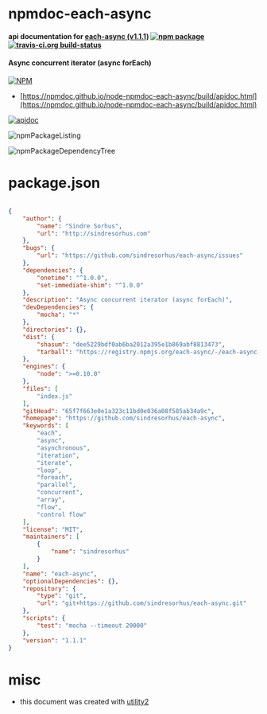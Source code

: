 # npmdoc-each-async

#### api documentation for  [each-async (v1.1.1)](https://github.com/sindresorhus/each-async)  [![npm package](https://img.shields.io/npm/v/npmdoc-each-async.svg?style=flat-square)](https://www.npmjs.org/package/npmdoc-each-async) [![travis-ci.org build-status](https://api.travis-ci.org/npmdoc/node-npmdoc-each-async.svg)](https://travis-ci.org/npmdoc/node-npmdoc-each-async)

#### Async concurrent iterator (async forEach)

[![NPM](https://nodei.co/npm/each-async.png?downloads=true&downloadRank=true&stars=true)](https://www.npmjs.com/package/each-async)

- [https://npmdoc.github.io/node-npmdoc-each-async/build/apidoc.html](https://npmdoc.github.io/node-npmdoc-each-async/build/apidoc.html)

[![apidoc](https://npmdoc.github.io/node-npmdoc-each-async/build/screenCapture.buildCi.browser.%252Ftmp%252Fbuild%252Fapidoc.html.png)](https://npmdoc.github.io/node-npmdoc-each-async/build/apidoc.html)

![npmPackageListing](https://npmdoc.github.io/node-npmdoc-each-async/build/screenCapture.npmPackageListing.svg)

![npmPackageDependencyTree](https://npmdoc.github.io/node-npmdoc-each-async/build/screenCapture.npmPackageDependencyTree.svg)



# package.json

```json

{
    "author": {
        "name": "Sindre Sorhus",
        "url": "http://sindresorhus.com"
    },
    "bugs": {
        "url": "https://github.com/sindresorhus/each-async/issues"
    },
    "dependencies": {
        "onetime": "^1.0.0",
        "set-immediate-shim": "^1.0.0"
    },
    "description": "Async concurrent iterator (async forEach)",
    "devDependencies": {
        "mocha": "*"
    },
    "directories": {},
    "dist": {
        "shasum": "dee5229bdf0ab6ba2012a395e1b869abf8813473",
        "tarball": "https://registry.npmjs.org/each-async/-/each-async-1.1.1.tgz"
    },
    "engines": {
        "node": ">=0.10.0"
    },
    "files": [
        "index.js"
    ],
    "gitHead": "65f7f663e0e1a323c11bd0e036a08f585ab34a9c",
    "homepage": "https://github.com/sindresorhus/each-async",
    "keywords": [
        "each",
        "async",
        "asynchronous",
        "iteration",
        "iterate",
        "loop",
        "foreach",
        "parallel",
        "concurrent",
        "array",
        "flow",
        "control flow"
    ],
    "license": "MIT",
    "maintainers": [
        {
            "name": "sindresorhus"
        }
    ],
    "name": "each-async",
    "optionalDependencies": {},
    "repository": {
        "type": "git",
        "url": "git+https://github.com/sindresorhus/each-async.git"
    },
    "scripts": {
        "test": "mocha --timeout 20000"
    },
    "version": "1.1.1"
}
```



# misc
- this document was created with [utility2](https://github.com/kaizhu256/node-utility2)
